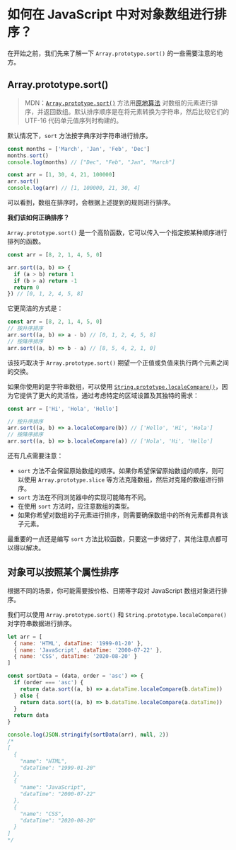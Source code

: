 # 如何在 JavaScript 中对对象数组进行排序？

在开始之前，我们先来了解一下 `Array.prototype.sort()` 的一些需要注意的地方。

## Array.prototype.sort()

> MDN：[`Array.prototype.sort()`](https://developer.mozilla.org/en-US/docs/Web/JavaScript/Reference/Global_Objects/Array/sort) 方法用[原地算法](https://en.wikipedia.org/wiki/In-place_algorithm) 对数组的元素进行排序，并返回数组。默认排序顺序是在将元素转换为字符串，然后比较它们的 UTF-16 代码单元值序列时构建的。

默认情况下，`sort` 方法按字典序对字符串进行排序。

```js
const months = ['March', 'Jan', 'Feb', 'Dec']
months.sort()
console.log(months) // ["Dec", "Feb", "Jan", "March"]

const arr = [1, 30, 4, 21, 100000]
arr.sort()
console.log(arr) // [1, 100000, 21, 30, 4]
```

可以看到，数组在排序时，会根据上述提到的规则进行排序。

**我们该如何正确排序？**

`Array.prototype.sort()` 是一个高阶函数，它可以传入一个指定按某种顺序进行排列的函数。

```js
const arr = [8, 2, 1, 4, 5, 0]

arr.sort((a, b) => {
  if (a > b) return 1
  if (b > a) return -1
  return 0
}) // [0, 1, 2, 4, 5, 8]
```

它更简洁的方式是：

```js
const arr = [8, 2, 1, 4, 5, 0]
// 按升序排序
arr.sort((a, b) => a - b) // [0, 1, 2, 4, 5, 8]
// 按降序排序
arr.sort((a, b) => b - a) // [8, 5, 4, 2, 1, 0]
```

该技巧取决于 `Array.prototype.sort()` 期望一个正值或负值来执行两个元素之间的交换。

如果你使用的是字符串数组，可以使用 [`String.prototype.localeCompare()`](https://developer.mozilla.org/en-US/docs/Web/JavaScript/Reference/Global_Objects/String/localeCompare)，因为它提供了更大的灵活性，通过考虑特定的区域设置及其独特的需求：

```js
const arr = ['Hi', 'Hola', 'Hello']

// 按升序排序
arr.sort((a, b) => a.localeCompare(b)) // ['Hello', 'Hi', 'Hola']
// 按降序排序
arr.sort((a, b) => b.localeCompare(a)) // ['Hola', 'Hi', 'Hello']
```

还有几点需要注意：

- `sort` 方法不会保留原始数组的顺序。如果你希望保留原始数组的顺序，则可以使用 `Array.prototype.slice` 等方法克隆数组，然后对克隆的数组进行排序。
- `sort` 方法在不同浏览器中的实现可能略有不同。
- 在使用 `sort` 方法时，应注意数组的类型。
- 如果你希望对数组的子元素进行排序，则需要确保数组中的所有元素都具有该子元素。

最重要的一点还是编写 `sort` 方法比较函数，只要这一步做好了，其他注意点都可以得以解决。

## 对象可以按照某个属性排序

根据不同的场景，你可能需要按价格、日期等字段对 JavaScript 数组对象进行排序。

我们可以使用 `Array.prototype.sort()` 和 `String.prototype.localeCompare()` 对字符串数据进行排序。

```js
let arr = [
  { name: 'HTML', dataTime: '1999-01-20' },
  { name: 'JavaScript', dataTime: '2000-07-22' },
  { name: 'CSS', dataTime: '2020-08-20' }
]

const sortData = (data, order = 'asc') => {
  if (order === 'asc') {
    return data.sort((a, b) => a.dataTime.localeCompare(b.dataTime))
  } else {
    return data.sort((a, b) => b.dataTime.localeCompare(a.dataTime))
  }
  return data
}

console.log(JSON.stringify(sortData(arr), null, 2))
/*
[
  {
    "name": "HTML",
    "dataTime": "1999-01-20"
  },
  {
    "name": "JavaScript",
    "dataTime": "2000-07-22"
  },
  {
    "name": "CSS",
    "dataTime": "2020-08-20"
  }
]
*/
```
